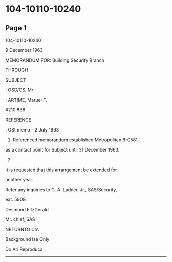 # 104-10110-10240

## Page 1

104-10110-10240

9 December 1963

MEMORANDUM FOR: Building Security Branch

THROUGH

SUBJECT

: OSD/CS, Mr

: ARTIME, Maruel F.

#210 838

REFERENCE

: OSt memo - 2 July 1963

1. Referenced memorandum established Metropolitan 8-0581

as a contact point for Subject until 31 December 1963.

2.

It is requested that this arrangement be extended for

another year.

Refer any inquiries to G. A. Ladner, Jr., SAS/Security,

ext. 5909.

Desmond FitzGerald

Mr. chief, SAS

NETURNTO CIA

Background Ise Only

Do Ari Reproduca

---


